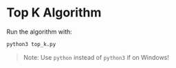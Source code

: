 # Top K Algorithm

Run the algorithm with:

```py
python3 top_k.py
```

> Note: Use `python` instead of `python3` if on Windows!
